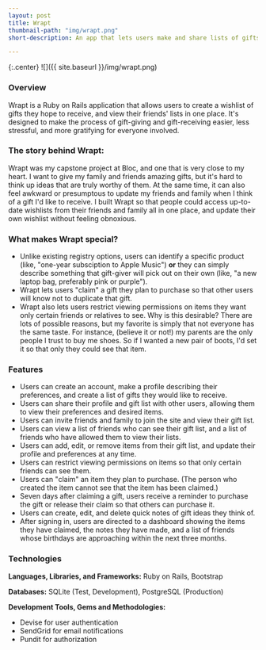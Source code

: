 ```yaml
---
layout: post
title: Wrapt
thumbnail-path: "img/wrapt.png"
short-description: An app that lets users make and share lists of gifts they hope to receive.

---
```


{:.center}
![]({{ site.baseurl }}/img/wrapt.png)

### Overview

Wrapt is a Ruby on Rails application that allows users to create a wishlist of gifts they hope to receive, and view their friends'​ lists in one place. It's designed to make the process of gift-giving and gift-receiving easier,  less stressful, and more gratifying for everyone involved.

### The story behind Wrapt:
Wrapt was my capstone project at Bloc, and one that is very close to my heart. I want to give my family and friends amazing gifts, but it's hard to think up ideas that are truly worthy of them. At the same time, it can also feel awkward or presumptous to update my friends and family when I think of a gift I'd like to receive. I built Wrapt so that people could access up-to-date wishlists from their friends and family all in one place, and update their own wishlist without feeling obnoxious.

### What makes Wrapt special?
* Unlike existing registry options, users can identify a specific product (like, "one-year subsciption to Apple Music") **or** they can simply describe something that gift-giver will pick out on their own (like, "a new laptop bag, preferably pink or purple").
* Wrapt lets users "claim"​ a gift they plan to purchase so that other users will know not to duplicate that gift.
* Wrapt also lets users restrict viewing permissions on items they want only certain friends or relatives to see. Why is this desirable? There are lots of possible reasons, but my favorite is simply that not everyone has the same taste. For instance, (believe it or not!) my parents are the only people I trust to buy me shoes. So if I wanted a new pair of boots, I'd set it so that only they could see that item.

### Features
* Users can create an account, make a profile describing their preferences, and create a list of gifts they would like to receive.
* Users can share their profile and gift list with other users, allowing them to view their preferences and desired items.
* Users can invite friends and family to join the site and view their gift list.
* Users can view a list of friends who can see their gift list, and a list of friends who have allowed them to view their lists.
* Users can add, edit, or remove items from their gift list, and update their profile and preferences at any time.
* Users can restrict viewing permissions on items so that only certain friends can see them.
* Users can "claim" an item they plan to purchase. (The person who created the item cannot see that the item has been claimed.)
* Seven days after claiming a gift, users receive a reminder to purchase the gift or release their claim so that others can purchase it.
* Users can create, edit, and delete quick notes of gift ideas they think of.
* After signing in, users are directed to a dashboard showing the items they have claimed, the notes they have made, and a list of friends whose birthdays are approaching within the next three months.

### Technologies
**Languages, Libraries, and Frameworks:** Ruby on Rails, Bootstrap

**Databases:** SQLite (Test, Development), PostgreSQL (Production)

**Development Tools, Gems and Methodologies:** 

* Devise for user authentication
* SendGrid for email notifications
* Pundit for authorization